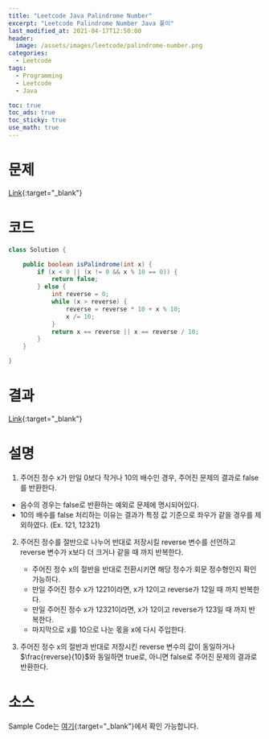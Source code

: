 ```yaml
---
title: "Leetcode Java Palindrome Number"
excerpt: "Leetcode Palindrome Number Java 풀이"
last_modified_at: 2021-04-17T12:50:00
header:
  image: /assets/images/leetcode/palindrome-number.png
categories:
  - Leetcode
tags:
  - Programming
  - Leetcode
  - Java

toc: true
toc_ads: true
toc_sticky: true
use_math: true
---
```

# 문제
[Link](https://leetcode.com/problems/palindrome-number/){:target="_blank"}

# 코드
```java
class Solution {

	public boolean isPalindrome(int x) {
		if (x < 0 || (x != 0 && x % 10 == 0)) {
			return false;
		} else {
			int reverse = 0;
			while (x > reverse) {
				reverse = reverse * 10 + x % 10;
				x /= 10;
			}
			return x == reverse || x == reverse / 10;
		}
	}

}
```

# 결과
[Link](https://leetcode.com/submissions/detail/481574918/){:target="_blank"}

# 설명
1. 주어진 정수 x가 만일 0보다 작거나 10의 배수인 경우, 주어진 문제의 결과로 false를 반환한다.
  - 음수의 경우는 false로 반환하는 예외로 문제에 명시되어있다.
  - 10의 배수를 false 처리하는 이유는 결과가 특정 값 기준으로 좌우가 같을 경우를 제외하였다. (Ex. 121, 12321)

2. 주어진 정수를 절반으로 나누어 반대로 저장시킬 reverse 변수를 선언하고 reverse 변수가 x보다 더 크거나 같을 때 까지 반복한다.
	- 주어진 정수 x의 절반을 반대로 전환시키면 해당 정수가 회문 정수형인지 확인 가능하다.
	- 만일 주어진 정수 x가 1221이라면, x가 12이고 reverse가 12일 때 까지 반복한다.
	- 만일 주어진 정수 x가 12321이라면, x가 12이고 reverse가 123일 때 까지 반복한다.
	- 마지막으로 x를 10으로 나눈 몫을 x에 다시 주입한다.

3. 주어진 정수 x의 절반과 반대로 저장시킨 reverse 변수의 값이 동일하거나 $\frac{reverse}{10}$와 동일하면 true로, 아니면 false로 주어진 문제의 결과로 반환한다.

# 소스
Sample Code는 [여기](https://github.com/GracefulSoul/leetcode/blob/master/src/main/java/gracefulsoul/problems/PalindromeNumber.java){:target="_blank"}에서 확인 가능합니다.